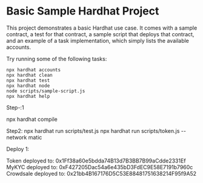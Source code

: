# Basic Sample Hardhat Project

This project demonstrates a basic Hardhat use case. It comes with a sample contract, a test for that contract, a sample script that deploys that contract, and an example of a task implementation, which simply lists the available accounts.

Try running some of the following tasks:

```shell
npx hardhat accounts
npx hardhat clean
npx hardhat test
npx hardhat node
node scripts/sample-script.js
npx hardhat help
```

Step-:1

npx hardhat compile


Step2:
npx hardhat run scripts/test.js
npx hardhat run scripts/token.js --network matic


Deploy 1:

Token deployed to: 0x1Ff38a60e5bdda74B13d7B3BB7B99aCdde2331Ef
MyKYC deployed to: 0xF427205Dac54a6e435bD3FdEC9E58E7191b7960c
Crowdsale deployed to: 0x21bb4B167176D5C53E88481751638214F95f9A52